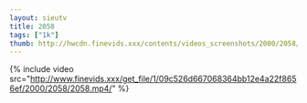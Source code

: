 ```yaml
--- 
layout: sieutv
title: 2058
tags: ["1k"]
thumb: http://hwcdn.finevids.xxx/contents/videos_screenshots/2000/2058/preview.mp4.jpg
---
```

{% include video src="http://www.finevids.xxx/get_file/1/09c526d667068364bb12e4a22f8656ef/2000/2058/2058.mp4/" %} 
